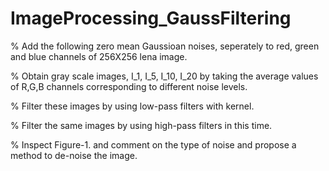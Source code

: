 # ImageProcessing_GaussFiltering

% Add the following zero mean Gaussioan noises, seperately to red, green and blue channels of 256X256 lena image.
 
% Obtain gray scale images, I_1, I_5, I_10, I_20 by taking the average values of R,G,B channels corresponding to different noise levels.

% Filter these images by using low-pass filters with kernel.
    
% Filter the same images by using high-pass filters in this time.

% Inspect Figure-1. and comment on the type of noise and propose a method to de-noise the image.

